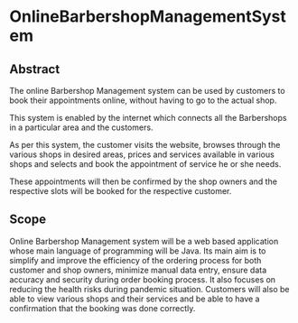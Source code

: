 # OnlineBarbershopManagementSystem

## Abstract
The online Barbershop Management system can be used by customers to book their appointments online, without having to go to the actual shop.

This system is enabled by the internet which connects all the Barbershops in a particular area and the customers.

As per this system, the customer visits the website, browses through the various shops in desired areas, prices and services available in various shops and selects and book the appointment of service he or she needs.

These appointments will then be confirmed by the shop owners  and the respective slots will be booked for the respective customer.

## Scope
Online Barbershop Management  system will be a web based application whose main language of programming will be Java.
 Its main aim is to simplify and improve the efficiency of the ordering process for both customer and shop owners, minimize manual data entry, ensure data accuracy and security during order booking process.
It also focuses on reducing the health risks during pandemic situation. Customers will also be able to view various shops  and their services and be able to have a confirmation that the booking was done  correctly.


